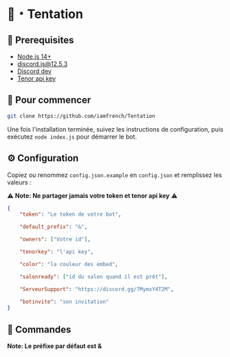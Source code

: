 # 🥀・Tentation

## 🚧 Prerequisites 

- [Node.js 14+](https://nodejs.org/en/download/)
- [discord.js@12.5.3](https://www.npmjs.com/package/discord.js/v/12.5.3)
- [Discord dev](https://discord.com/developers/applications)
- [Tenor api key](https://tenor.com/developer/keyregistration)
## 🚀 Pour commencer

```sh
git clone https://github.com/iamfrench/Tentation
```

Une fois l'installation terminée, suivez les instructions de configuration, puis exécutez `node index.js` pour démarrer le bot.

## ⚙️ Configuration

Copiez ou renommez `config.json.example` en `config.json` et remplissez les valeurs :

⚠️ **Note: Ne partager jamais votre token et tenor api key** ⚠️

```json
{
    "token": "Le token de votre bot",

    "default_prefix": "&", 

    "owners": ["Votre id"], 

    "tenorkey": "l'api key",

    "color": "la couleur des embed",

    "salonready": ["id du salon quand il est prêt"],

    "ServeurSupport": "https://discord.gg/7MymxY4T2M",

    "botinvite": "son invitation"
}
```
## 📝 Commandes

**Note: Le préfixe par défaut est &**
